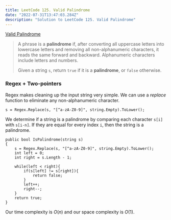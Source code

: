 ```yaml
---
title: LeetCode 125. Valid Palindrome
date: "2022-07-31T13:47:03.284Z"
description: "Solution to LeetCode 125. Valid Palindrome"
---
```


[Valid Palindrome](https://leetcode.com/problems/valid-palindrome/)

> A phrase is a **palindrome** if, after converting all uppercase letters into lowercase letters and removing all non-alphanumeric characters, it reads the same forward and backward. Alphanumeric characters include letters and numbers.
>
> Given a string ```s```, return ```true``` if it is a **palindrome**, or ```false``` otherwise.

### Regex + Two-pointers

Regex makes cleaning up the input string very simple. We can use a *replace* function to eliminate any non-alphanumeric character. 

```
s = Regex.Replace(s, "[^a-zA-Z0-9]", string.Empty).ToLower();
```

We determine if a string is a palindrome by comparing each character ```s[i]``` with ```s[i-n]```. If they are equal for every index ```i```, then the string is a palindrome.

```
public bool IsPalindrome(string s) 
{
    s = Regex.Replace(s, "[^a-zA-Z0-9]", string.Empty).ToLower();
    int left = 0;
    int right = s.Length - 1;
    
    while(left < right){
        if(s[left] != s[right]){
            return false;
        }
        left++;
        right--;
    }
    return true;
}
```

Our time complexity is $O(n)$ and our space complexity is $O(1)$.